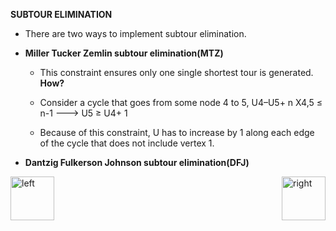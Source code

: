

<b>SUBTOUR ELIMINATION</b>

- There are two ways to implement subtour elimination.

- <b>Miller Tucker Zemlin subtour elimination(MTZ)</b>

 
  - This constraint ensures only one single shortest tour is generated. <b>How?</b>

  - Consider a cycle that goes from some node 4 to 5,
     U4–U5+ n X4,5 ≤ n-1 ---> U5 ≥ U4+ 1 
  - Because of this constraint, U has to increase by 1 along each edge of the cycle that does not include vertex 1.

- <b>Dantzig Fulkerson Johnson subtour elimination(DFJ)</b>



[<img align="left" alt="left" src="https://cloud.githubusercontent.com/assets/14101008/11165526/091b197c-8acf-11e5-8ac1-3a1e5042ed78.png" width="70" height="70"></img>](https://github.com/vaishnaviviswanathan/LPproject/blob/master/4.md)
[<img align="right" alt="right" src="https://cloud.githubusercontent.com/assets/14101008/11165527/0a4289a2-8acf-11e5-8378-c5e3a55ab4dc.png" width="70" height="70"></img>](https://github.com/vaishnaviviswanathan/LPproject/blob/master/6.md)
